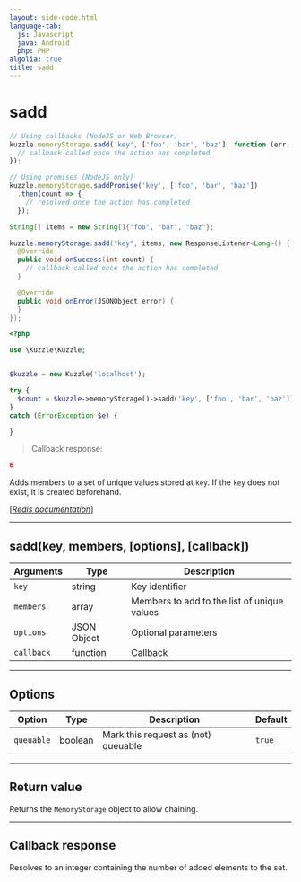 ```yaml
---
layout: side-code.html
language-tab:
  js: Javascript
  java: Android
  php: PHP
algolia: true
title: sadd
---
```


# sadd

```js
// Using callbacks (NodeJS or Web Browser)
kuzzle.memoryStorage.sadd('key', ['foo', 'bar', 'baz'], function (err, count) {
  // callback called once the action has completed
});

// Using promises (NodeJS only)
kuzzle.memoryStorage.saddPromise('key', ['foo', 'bar', 'baz'])
  .then(count => {
    // resolved once the action has completed
  });
```

```java
String[] items = new String[]{"foo", "bar", "baz"};

kuzzle.memoryStorage.sadd("key", items, new ResponseListener<Long>() {
  @Override
  public void onSuccess(int count) {
    // callback called once the action has completed
  }

  @Override
  public void onError(JSONObject error) {
  }
});
```

```php
<?php

use \Kuzzle\Kuzzle;


$kuzzle = new Kuzzle('localhost');

try {
  $count = $kuzzle->memoryStorage()->sadd('key', ['foo', 'bar', 'baz']);
}
catch (ErrorException $e) {

}
```

> Callback response:

```json
6
```

Adds members to a set of unique values stored at `key`. If the `key` does not exist, it is created beforehand.

[[_Redis documentation_]](https://redis.io/commands/sadd)

---

## sadd(key, members, [options], [callback])

| Arguments | Type | Description |
|---------------|---------|----------------------------------------|
| `key` | string | Key identifier |
| `members` | array | Members to add to the list of unique values |
| `options` | JSON Object | Optional parameters |
| `callback` | function | Callback |

---

## Options

| Option | Type | Description | Default |
|---------------|---------|----------------------------------------|---------|
| `queuable` | boolean | Mark this request as (not) queuable | ``true`` |


---

## Return value

Returns the `MemoryStorage` object to allow chaining.

---

## Callback response

Resolves to an integer containing the number of added elements to the set.
